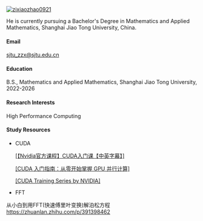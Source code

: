 

[![zixiaozhao0921](https://img.shields.io/badge/zixiaozhao0921-github-blue?logo=github)](https://github.com/zixiaozhao0921)

He is currently pursuing a Bachelor's Degree in Mathematics and Applied Mathematics, Shanghai Jiao Tong University, China.



#### Email
sjtu_zzx@sjtu.edu.cn

#### Education
B.S., Mathematics and Applied Mathematics, Shanghai Jiao Tong University, 2022-2026

#### Research Interests
High Performance Computing

#### Study Resources

- CUDA

	[[【Nvidia官方课程】CUDA入门课【中英字幕】]](https://www.bilibili.com/video/BV1JJ4m1P7xW/?spm_id_from=333.337.search-card.all.click&vd_source=b2fcf1c28abf8bb0d1f1c65bb8775bd0)

	[[CUDA 入门指南：从零开始掌握 GPU 并行计算]](https://blog.csdn.net/weixin_47231119/article/details/146244732)

	[[CUDA Training Series by NVIDIA]](https://www.olcf.ornl.gov/cuda-training-series/)

- FFT

从小白到用FFT(快速傅里叶变换)解泊松方程
https://zhuanlan.zhihu.com/p/391398462